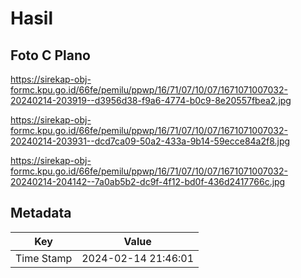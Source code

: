 # Hasil

## Foto C Plano

https://sirekap-obj-formc.kpu.go.id/66fe/pemilu/ppwp/16/71/07/10/07/1671071007032-20240214-203919--d3956d38-f9a6-4774-b0c9-8e20557fbea2.jpg

https://sirekap-obj-formc.kpu.go.id/66fe/pemilu/ppwp/16/71/07/10/07/1671071007032-20240214-203931--dcd7ca09-50a2-433a-9b14-59ecce84a2f8.jpg

https://sirekap-obj-formc.kpu.go.id/66fe/pemilu/ppwp/16/71/07/10/07/1671071007032-20240214-204142--7a0ab5b2-dc9f-4f12-bd0f-436d2417766c.jpg


## Metadata

| Key        | Value               |
| ---------- | ------------------- |
| Time Stamp | 2024-02-14 21:46:01 |



